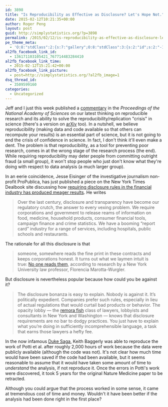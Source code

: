 ```yaml
---
id: 3898
title: "Is Reproducibility as Effective as Disclosure? Let's Hope Not."
date: 2015-02-12T10:21:35+00:00
author: Roger Peng
layout: post
guid: http://simplystatistics.org/?p=3898
permalink: /2015/02/12/is-reproducibility-as-effective-as-disclosure-lets-hope-not/
pe_theme_meta:
  - 'O:8:"stdClass":2:{s:7:"gallery";O:8:"stdClass":3:{s:2:"id";s:2:"-1";s:5:"width";s:0:"";s:6:"height";s:0:"";}s:5:"video";O:8:"stdClass":1:{s:2:"id";s:2:"-1";}}'
al2fb_facebook_link_id:
  - 136171103105421_767714483284410
al2fb_facebook_link_time:
  - 2015-02-12T15:21:42+00:00
al2fb_facebook_link_picture:
  - post=http://simplystatistics.org/?al2fb_image=1
dsq_thread_id:
  - 3509599160
categories:
  - Uncategorized
---
```

Jeff and I just this week published a [commentary](http://www.pnas.org/content/112/6/1645.full) in the _Proceedings of the National Academy of Sciences_ on our latest thinking on reproducible research and its ability to solve the reproducibility/replication "crisis" in science (there's a version on [arXiv](http://arxiv.org/abs/1502.03169) too). In a nutshell, we believe reproducibility (making data and code available so that others can recompute your results) is an essential part of science, but it is not going to end the crisis of confidence in science. In fact, I don't think it'll even make a dent. The problem is that reproducibility, as a tool for preventing poor research, comes in at the wrong stage of the research process (the end). While requiring reproducibility may deter people from committing outright fraud (a small group), it won't stop people who just don't know what they're doing with respect to data analysis (a much larger group).

In an eerie coincidence, Jesse Eisinger of the investigative journalism non-profit ProPublica, has just published a piece on the New York Times Dealbook site discussing how [requiring disclosure rules in the financial industry has produced meager results](http://dealbook.nytimes.com/2015/02/11/an-excess-of-sunlight-a-paucity-of-rules/). He writes

> <p class="story-body-text">
>   Over the last century, disclosure and transparency have become our regulatory crutch, the answer to every vexing problem. We require corporations and government to release reams of information on food, medicine, household products, consumer financial tools, campaign finance and crime statistics. We have a booming “report card” industry for a range of services, including hospitals, public schools and restaurants.
> </p>

<p class="story-body-text">
  The rationale for all this disclosure is that
</p>

> <p class="story-body-text">
>   someone, somewhere reads the fine print in these contracts and keeps corporations honest. It turns out what we laymen intuit is true: <a href="http://www.law.nyu.edu/news/ideas/Marotta-Wurgler-standard-form-contracts-fine-print">No one reads them</a>, according to research by a New York University law professor, Florencia Marotta-Wurgler.
> </p>

<p class="story-body-text">
  But disclosure is nevertheless popular because how could you be against it?
</p>

> <p class="story-body-text">
>   The disclosure bonanza is easy to explain. Nobody is against it. It’s politically expedient. Companies prefer such rules, especially in lieu of actual regulations that would curtail bad products or behavior. The opacity lobby — the <a href="http://en.wikipedia.org/wiki/Remora">remora fish</a> class of lawyers, lobbyists and consultants in New York and Washington — knows that disclosure requirements are no bar to dodgy practices. You just have to explain what you’re doing in sufficiently incomprehensible language, a task that earns those lawyers a hefty fee.
> </p>

<p class="story-body-text">
  In the now infamous <a href="http://simplystatistics.org/2012/02/27/the-duke-saga-starter-set/">Duke Saga</a>, Keith Baggerly was able to reproduce the work of Potti et al. after roughly 2,000 hours of work because the data were publicly available (although the code was not). It's not clear how much time would have been saved if the code had been available, but it seems reasonable to assume that it would have taken some amount of time to <em>understand</em> the analysis, if not reproduce it. Once the errors in Potti's work were discovered, it took 5 years for the original Nature Medicine paper to be retracted.
</p>

<p class="story-body-text">
  Although you could argue that the process worked in some sense, it came at tremendous cost of time and money. Wouldn't it have been better if the analysis had been done right in the first place?
</p>